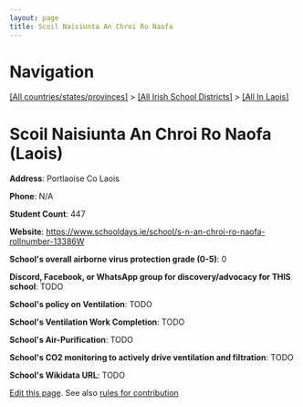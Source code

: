 ```yaml
---
layout: page
title: Scoil Naisiunta An Chroi Ro Naofa
---
```

# Navigation

[[All countries/states/provinces]](../../..) > [[All Irish School Districts]](../..) > [[All In Laois]](..)

# Scoil Naisiunta An Chroi Ro Naofa (Laois)

**Address**: Portlaoise Co Laois

**Phone**: N/A

**Student Count**: 447

**Website**: <https://www.schooldays.ie/school/s-n-an-chroi-ro-naofa-rollnumber-13386W>

**School's overall airborne virus protection grade (0-5)**: 0

**Discord, Facebook, or WhatsApp group for discovery/advocacy for THIS school**: TODO

**School's policy on Ventilation**: TODO

**School's Ventilation Work Completion**: TODO

**School's Air-Purification**: TODO

**School's CO2 monitoring to actively drive ventilation and filtration**: TODO

**School's Wikidata URL**: TODO


[Edit this page](https://github.com/ventilate-schools/Ireland/edit/main/./Laois/Scoil_Naisiunta_An_Chroi_Ro_Naofa.md). See also [rules for contribution](../../../contribution-rules/)